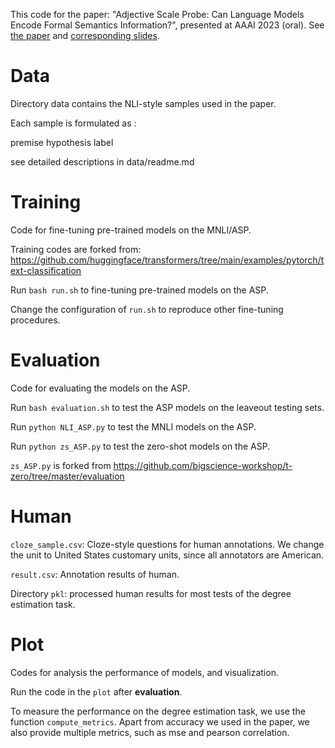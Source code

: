 This code for the paper: "Adjective Scale Probe: Can Language Models Encode Formal Semantics Information?", presented at AAAI 2023 (oral). See [the paper](https://y1ny.github.io/assets/AAAI2023_ASP_paper.pdf) and [corresponding slides](https://y1ny.github.io/assets/AAAI2023_ASP_slides.pdf).

# Data
Directory data contains the NLI-style samples used in the paper.

Each sample is formulated as :

premise	hypothesis	label

see detailed descriptions in data/readme.md

# Training

Code for fine-tuning pre-trained models on the MNLI/ASP.

Training codes are forked from: https://github.com/huggingface/transformers/tree/main/examples/pytorch/text-classification

Run `bash run.sh`  to fine-tuning pre-trained models on the ASP.

Change the configuration of `run.sh` to reproduce other fine-tuning procedures.



# Evaluation

Code for evaluating the models on the ASP.

Run `bash evaluation.sh` to test the ASP models on the leaveout testing sets.

Run `python NLI_ASP.py` to test the MNLI models on the ASP.

Run `python zs_ASP.py` to test the zero-shot models on the ASP.

`zs_ASP.py` is forked from https://github.com/bigscience-workshop/t-zero/tree/master/evaluation



# Human

`cloze_sample.csv`: Cloze-style questions for human annotations. We change the unit to United States customary units, since all annotators are American.

`result.csv`: Annotation results of human.

Directory `pkl`: processed human results for most tests of the degree estimation task.

# Plot

Codes for analysis the performance of models, and visualization.

Run the code in the `plot` after **evaluation**.

To measure the performance on the degree estimation task, we use the function `compute_metrics`. Apart from accuracy we used in the paper, we also provide multiple metrics, such as mse and pearson correlation. 
